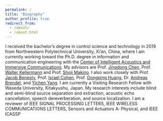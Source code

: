 ```yaml
---
permalink: /
title: "Biography"
author_profile: true
redirect_from: 
  - /about/
  - /about.html
---
```


I received the bachelor’s degree in control science and technology in 2019 from Northwestern Polytechnical University, Xi’an, China, where I am currently working toward the Ph.D. degree in information and communication engineering with the [Center of Intelligent Acoustics and Immersive Communications](https://www.ciaic.org/). My advisors are Prof. [Jingdong Chen](https://scholar.google.com/citations?user=hWAy1jcAAAAJ&hl=en&oi=ao), Prof. [Walter Kellermann](https://scholar.google.com/citations?user=HmreEZUAAAAJ&hl=en&oi=ao) and Prof. [Shoji Makino](https://scholar.google.com/citations?user=pBQfV8QAAAAJ&hl=en&oi=ao). I also work closely with Prof. [Jacob Benesty](https://scholar.google.com/citations?user=8i3o6DUAAAAJ&hl=en&oi=ao), Prof. [Israel Cohen](https://scholar.google.com/citations?user=ZkQc3WMAAAAJ&hl=en&oi=ao), Prof. [Gongping Huang](https://scholar.google.com/citations?user=a3x1k7kAAAAJ&hl=en&oi=ao), Dr. [Andreas Brendel](https://scholar.google.com/citations?user=LyzozeAAAAAJ&hl=en&oi=ao), and [Yichen Yang](https://scholar.google.com/citations?user=880ogZcAAAAJ&hl=en&oi=ao). I am currently a Visiting Research Fellow with Waseda University, Kitakyushu, Japan. My research interests include blind and semi-blind source separation and extraction, acoustic echo cancellation, speech dereverberation, and source localization. I am a reviewer of IEEE SIGNAL PROCESSING LETTERS, IEEE WIRELESS COMMUNICATIONS LETTERS, Sensors and Actuators A: Physical, and IEEE ICASSP


